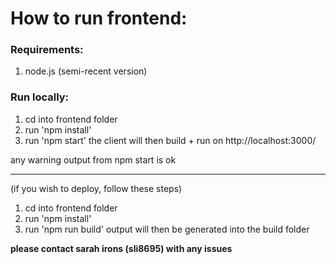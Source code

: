 # How to run frontend:

### Requirements:
1. node.js (semi-recent version)

### Run locally:
1. cd into frontend folder
2. run 'npm install'
3. run 'npm start'
    the client will then build + run on http://localhost:3000/

any warning output from npm start is ok

---

(if you wish to deploy, follow these steps)
1. cd into frontend folder
2. run 'npm install'
3. run 'npm run build'
    output will then be generated into the build folder

**please contact sarah irons (sli8695) with any issues**
